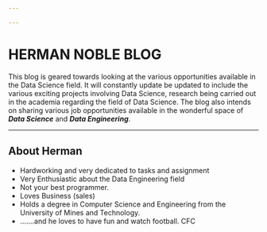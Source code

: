 ```yaml
---

---
```

# HERMAN NOBLE BLOG

This blog is geared towards looking at the various opportunities available in the Data Science field. It will constantly update be updated to include the various exciting projects involving Data Science, research being carried out in the academia regarding the field of Data Science. The blog also intends on sharing various job opportunities available in the wonderful space of **_Data Science_** and **_Data Engineering_**.

***

## About Herman

* Hardworking and very dedicated to tasks and assignment
* Very Enthusiastic about the Data Engineering field
* Not your best programmer.
* Loves Business (sales)
* Holds a degree in Computer Science and  Engineering from the University of Mines and Technology.
* .......and he loves to have fun and watch football.  CFC